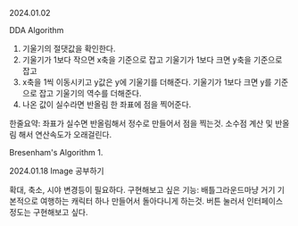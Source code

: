2024.01.02

DDA Algorithm
1. 기울기의 절댓값을 확인한다.
2. 기울기가 1보다 작으면 x축을 기준으로 잡고
   기울기가 1보다 크면 y축을 기준으로 잡고 
3. x축을 1씩 이동시키고 y값은 y에 기울기를 더해준다. 
   기울기가 1보다 크면 y를 기준으로 잡고 기울기의 역수를 더해준다.
4. 나온 값이 실수라면 반올림 한 좌표에 점을 찍어준다.

한줄요약: 좌표가 실수면 반올림해서 정수로 만들어서 점을 찍는것.
소수점 계산 및 반올림 해서 연산속도가 오래걸린다.

Bresenham's Algorithm
1. 

2024.01.18 Image 공부하기

확대, 축소, 시야 변경등이 필요하다.
구현해보고 싶은 기능: 배틀그라운드마냥 거기 기본적으로 여행하는 캐릭터 하나 만들어서 돌아다니게 하는것.
버튼 눌러서 인터페이스 정도는 구현해보고 싶다.
